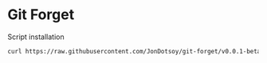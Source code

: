 # Git Forget

Script installation

```sh
curl https://raw.githubusercontent.com/JonDotsoy/git-forget/v0.0.1-beta.1/install.sh | sh
```
